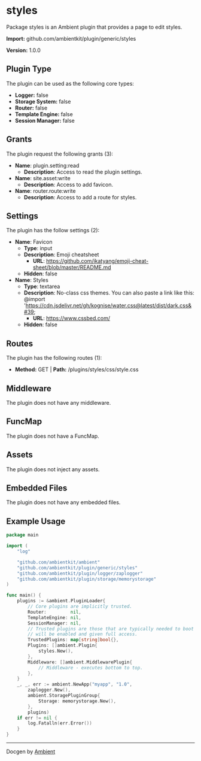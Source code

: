 # styles

Package styles is an Ambient plugin that provides a page to edit styles.

**Import:** github.com/ambientkit/plugin/generic/styles

**Version:** 1.0.0

## Plugin Type

The plugin can be used as the following core types:

- **Logger:** false
- **Storage System:** false
- **Router:** false
- **Template Engine:** false
- **Session Manager:** false

## Grants

The plugin request the following grants (3):

- **Name**: plugin.setting:read
  - **Description**: Access to read the plugin settings.
- **Name**: site.asset:write
  - **Description**: Access to add favicon.
- **Name**: router.route:write
  - **Description**: Access to add a route for styles.

## Settings

The plugin has the follow settings (2):

- **Name**: Favicon
  - **Type**: input
  - **Description**: Emoji cheatsheet
    - **URL**: https://github.com/ikatyang/emoji-cheat-sheet/blob/master/README.md
  - **Hidden**: false
- **Name**: Styles
  - **Type**: textarea
  - **Description**: No-class css themes. You can also paste a link like this: @import &#39;https://cdn.jsdelivr.net/gh/kognise/water.css@latest/dist/dark.css&#39;
    - **URL**: https://www.cssbed.com/
  - **Hidden**: false

## Routes

The plugin has the following routes (1):
  - **Method:** GET | **Path:** /plugins/styles/css/style.css

## Middleware

The plugin does not have any middleware.

## FuncMap

The plugin does not have a FuncMap.

## Assets

The plugin does not inject any assets.

## Embedded Files

The plugin does not have any embedded files.

## Example Usage

```go
package main

import (
	"log"

	"github.com/ambientkit/ambient"
	"github.com/ambientkit/plugin/generic/styles"
	"github.com/ambientkit/plugin/logger/zaplogger"
	"github.com/ambientkit/plugin/storage/memorystorage"
)

func main() {
	plugins := &ambient.PluginLoader{
		// Core plugins are implicitly trusted.
		Router:         nil,
		TemplateEngine: nil,
		SessionManager: nil,
		// Trusted plugins are those that are typically needed to boot so they
		// will be enabled and given full access.
		TrustedPlugins: map[string]bool{},
		Plugins: []ambient.Plugin{
			styles.New(),
		},
		Middleware: []ambient.MiddlewarePlugin{
			// Middleware - executes bottom to top.
		},
	}
	_, _, err := ambient.NewApp("myapp", "1.0",
		zaplogger.New(),
		ambient.StoragePluginGroup{
			Storage: memorystorage.New(),
		},
		plugins)
	if err != nil {
		log.Fatalln(err.Error())
	}
}
```

---

Docgen by [Ambient](https://ambientkit.github.io/)